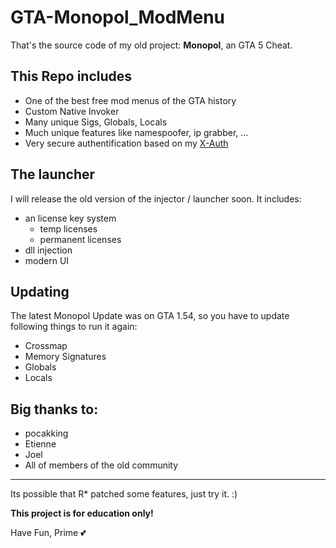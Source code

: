 # GTA-Monopol_ModMenu

That's the source code of my old project: **Monopol**, an GTA 5 Cheat.


## This Repo includes
  - One of the best free mod menus of the GTA history
  - Custom Native Invoker
  - Many unique Sigs, Globals, Locals
  - Much unique features like namespoofer, ip grabber, ...
  - Very secure authentification based on my [X-Auth](https://github.com/Primexz/XAuth)


## The launcher
I will release the old version of the injector / launcher soon.
It includes:
- an license key system
  - temp licenses
  - permanent licenses
- dll injection
- modern UI

## Updating
The latest Monopol Update was on GTA 1.54, so you have to update following things to run it again:
  - Crossmap
  - Memory Signatures
  - Globals
  - Locals


## Big thanks to:
- pocakking
- Etienne
- Joel
- All of members of the old community

---
Its possible that R* patched some features, just try it. :)



**This project is for education only!**

Have Fun, Prime 💕
